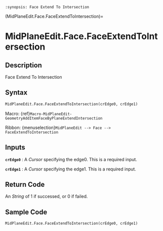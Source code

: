 ```{module} MidPlaneEdit.Face.FaceExtendToIntersection()
:synopsis: Face Extend To Intersection
```

(MidPlaneEdit.Face.FaceExtendToIntersection)=

# MidPlaneEdit.Face.FaceExtendToIntersection

## Description

Face Extend To Intersection

## Syntax

```python
MidPlaneEdit.Face.FaceExtendToIntersection(crEdge0, crEdge1)
```

Macro: {ref}`Macro-MidPlaneEdit-GeometryAddItemFaceByPlaneExtendIntersection`

Ribbon: {menuselection}`MidPlaneEdit --> Face --> FaceExtendToIntersection`

## Inputs

**`crEdge0`**
: A _Cursor_ specifying the edge0. This is a required input.

**`crEdge1`**
: A _Cursor_ specifying the edge1. This is a required input.

## Return Code

An _String_ of 1 if successed, or 0 if failed.

## Sample Code

```python
MidPlaneEdit.Face.FaceExtendToIntersection(crEdge0, crEdge1)
```
